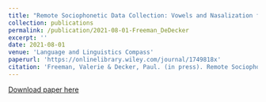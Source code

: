 ```yaml
---
title: "Remote Sociophonetic Data Collection: Vowels and Nasalization from Self-recordings on Personal Devices"
collection: publications
permalink: /publication/2021-08-01-Freeman_DeDecker
excerpt: ''
date: 2021-08-01
venue: 'Language and Linguistics Compass'
paperurl: 'https://onlinelibrary.wiley.com/journal/1749818x'
citation: 'Freeman, Valerie & Decker, Paul. (in press). Remote Sociophonetic Data Collection: Vowels and Nasalization from Self-recordings on Personal Devices. Language and Linguistics Compass.'
---
```


[Download paper here](https://onlinelibrary.wiley.com/journal/1749818x)
